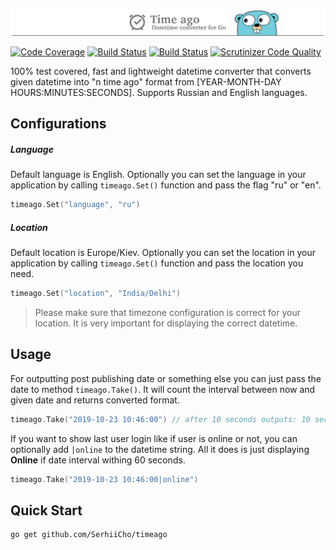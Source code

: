 ![clothing shop](https://github.com/SerhiiCho/timeago/blob/master/.github/example.png?raw=true)

[![Code Coverage](https://scrutinizer-ci.com/g/SerhiiCho/timeago/badges/coverage.png?b=master)](https://scrutinizer-ci.com/g/SerhiiCho/timeago/?branch=master)
[![Build Status](https://travis-ci.com/SerhiiCho/timeago.svg?branch=master)](https://travis-ci.com/SerhiiCho/timeago)
[![Build Status](https://scrutinizer-ci.com/g/SerhiiCho/timeago/badges/build.png?b=master)](https://scrutinizer-ci.com/g/SerhiiCho/timeago/build-status/master)
[![Scrutinizer Code Quality](https://scrutinizer-ci.com/g/SerhiiCho/timeago/badges/quality-score.png?b=master)](https://scrutinizer-ci.com/g/SerhiiCho/timeago/?branch=master)

100% test covered, fast and lightweight datetime converter that converts given datetime into "n time ago" format from [YEAR-MONTH-DAY HOURS:MINUTES:SECONDS]. Supports Russian and English languages.

## Configurations
##### Language
Default language is English. Optionally you can set the language in your application by calling `timeago.Set()` function and pass the flag "ru" or "en".

```go
timeago.Set("language", "ru")
```

##### Location
Default location is Europe/Kiev. Optionally you can set the location in your application by calling `timeago.Set()` function and pass the location you need.

```go
timeago.Set("location", "India/Delhi")
```

> Please make sure that timezone configuration is correct for your location. It is very important for displaying the correct datetime.

## Usage

For outputting post publishing date or something else you can just pass the date to method `timeago.Take()`. It will count the interval between now and given date and returns converted format.

```go
timeago.Take("2019-10-23 10:46:00") // after 10 seconds outputs: 10 seconds ago
```

If you want to show last user login like if user is online or not, you can optionally add `|online` to the datetime string. All it does is just displaying **Online** if date interval withing 60 seconds.

```go
timeago.Take("2019-10-23 10:46:00|online")
```

## Quick Start

```bash
go get github.com/SerhiiCho/timeago
```
